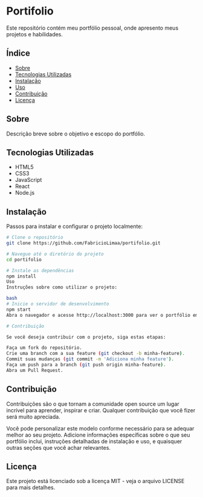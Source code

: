 ﻿# Portifolio

Este repositório contém meu portfólio pessoal, onde apresento meus projetos e habilidades.

## Índice

- [Sobre](#sobre)
- [Tecnologias Utilizadas](#tecnologias-utilizadas)
- [Instalação](#instalação)
- [Uso](#uso)
- [Contribuição](#contribuição)
- [Licença](#licença)

## Sobre

Descrição breve sobre o objetivo e escopo do portfólio. 

## Tecnologias Utilizadas

- HTML5
- CSS3
- JavaScript
- React
- Node.js

## Instalação

Passos para instalar e configurar o projeto localmente:

```bash
# Clone o repositório
git clone https://github.com/FabricioLimaa/portifolio.git

# Navegue até o diretório do projeto
cd portifolio

# Instale as dependências
npm install
Uso
Instruções sobre como utilizar o projeto:

bash
# Inicie o servidor de desenvolvimento
npm start
Abra o navegador e acesse http://localhost:3000 para ver o portfólio em ação.

# Contribuição

Se você deseja contribuir com o projeto, siga estas etapas:

Faça um fork do repositório.
Crie uma branch com a sua feature (git checkout -b minha-feature).
Commit suas mudanças (git commit -m 'Adiciona minha feature').
Faça um push para a branch (git push origin minha-feature).
Abra um Pull Request.


```

## Contribuição

Contribuições são o que tornam a comunidade open source um lugar incrível para aprender, inspirar e criar. Qualquer contribuição que você fizer será muito apreciada.

Você pode personalizar este modelo conforme necessário para se adequar melhor ao seu projeto. Adicione informações específicas sobre o que seu portfólio inclui, instruções detalhadas de instalação e uso, e quaisquer outras seções que você achar relevantes.

## Licença
Este projeto está licenciado sob a licença MIT - veja o arquivo LICENSE para mais detalhes.
